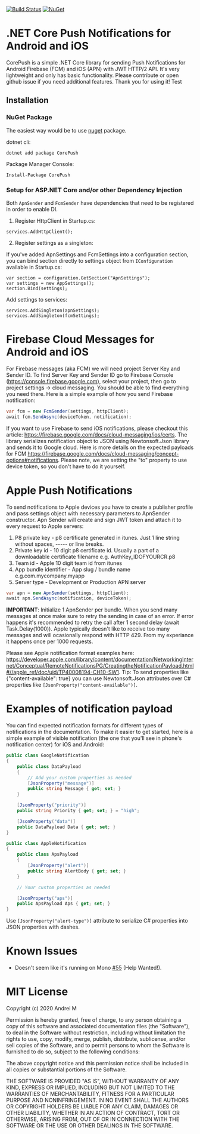 [![Build Status](https://travis-ci.org/andrei-m-code/net-core-push-notifications.svg?branch=master)](https://travis-ci.org/andrei-m-code/net-core-push-notifications) [![NuGet](https://img.shields.io/nuget/v/CorePush.svg)](https://www.nuget.org/packages/CorePush/)


# .NET Core Push Notifications for Android and iOS
CorePush is a simple .NET Core library for sending Push Notifications for Android Firebase (FCM) and iOS (APN) with JWT HTTP/2 API. It's very lightweight and only has basic functionality. Please contribute or open github issue if you need additional features. Thank you for using it!
Test

## Installation

### NuGet Package

The easiest way would be to use [nuget](https://www.nuget.org/packages/CorePush) package.

dotnet cli:
```
dotnet add package CorePush
```

Package Manager Console:
```
Install-Package CorePush
```

### Setup for ASP.NET Core and/or other Dependency Injection

Both `ApnSender` and `FcmSender` have dependencies that need to be registered in order to enable DI.

1. Register HttpClient in Startup.cs:

```
services.AddHttpClient();
```

2. Register settings as a singleton:

If you've added ApnSettings and FcmSettings into a configuration section, you can bind section directly to settings object from `IConfiguration` available in Startup.cs:

```
var section = configuration.GetSection("ApnSettings");
var settings = new AppSettings();
section.Bind(settings);
```

Add settings to services:
```
services.AddSingleton(apnSettings);
services.AddSingleton(fcmSettings);
```

# Firebase Cloud Messages for Android and iOS

For Firebase messages (aka FCM) we will need project Server Key and Sender ID. To find Server Key and Sender ID go to Firebase Console (https://console.firebase.google.com), select your project, then go to project settings -> cloud messaging. You should be able to find everything you need there. Here is a simple example of how you send Firebase notification:

```csharp
var fcm = new FcmSender(settings, httpClient);
await fcm.SendAsync(deviceToken, notification);
```
If you want to use Firebase to send iOS notifications, please checkout this article: https://firebase.google.com/docs/cloud-messaging/ios/certs.
The library serializes notification object to JSON using Newtonsoft.Json library and sends it to Google cloud. Here is more details on the expected payloads for FCM https://firebase.google.com/docs/cloud-messaging/concept-options#notifications. Please note, we are setting the "to" property to use device token, so you don't have to do it yourself.

# Apple Push Notifications

To send notifications to Apple devices you have to create a publisher profile and pass settings object with necessary parameters to ApnSender constructor. Apn Sender will create and sign JWT token and attach it to every request to Apple servers:
1. P8 private key - p8 certificate generated in itunes. Just 1 line string without spaces, ----- or line breaks.
2. Private key id - 10 digit p8 certificate id. Usually a part of a downloadable certificate filename e.g. AuthKey_IDOFYOURCR.p8</param>
3. Team id - Apple 10 digit team id from itunes
4. App bundle identifier - App slug / bundle name e.g.com.mycompany.myapp
5. Server type - Development or Production APN server

```csharp
var apn = new ApnSender(settings, httpClient);
await apn.SendAsync(notification, deviceToken);
```
**IMPORTANT**: Initialize 1 ApnSender per bundle. When you send many messages at once make sure to retry the sending in case of an error. If error happens it's recommended to retry the call after 1 second delay (await Task.Delay(1000)). Apple typically doesn't like to receive too many messages and will ocasionally respond with HTTP 429. From my experiance it happens once per 1000 requests.

Please see Apple notification format examples here: https://developer.apple.com/library/content/documentation/NetworkingInternet/Conceptual/RemoteNotificationsPG/CreatingtheNotificationPayload.html#//apple_ref/doc/uid/TP40008194-CH10-SW1.
Tip: To send properties like {"content-available": true} you can use Newtonsoft.Json attributes over C# properties like `[JsonProperty("content-available")]`.

# Examples of notification payload
You can find expected notification formats for different types of notifications in the documentation. To make it easier to get started, here is a simple example of visible notification (the one that you'll see in phone's notification center) for iOS and Android:

```csharp
public class GoogleNotification
{
    public class DataPayload
    {
        // Add your custom properties as needed
        [JsonProperty("message")]
        public string Message { get; set; }
    }

    [JsonProperty("priority")]
    public string Priority { get; set; } = "high";

    [JsonProperty("data")]
    public DataPayload Data { get; set; }
}

public class AppleNotification
{
    public class ApsPayload
    {
        [JsonProperty("alert")]
        public string AlertBody { get; set; }
    }

    // Your custom properties as needed

    [JsonProperty("aps")]
    public ApsPayload Aps { get; set; }
}
```
Use `[JsonProperty("alert-type")]` attribute to serialize C# properties into JSON properties with dashes.

# Known Issues

* Doesn't seem like it's running on Mono [#55](https://github.com/andrei-m-code/net-core-push-notifications/issues/55) (Help Wanted!).

# MIT License

Copyright (c) 2020 Andrei M

Permission is hereby granted, free of charge, to any person obtaining a copy of this software and associated documentation files (the "Software"), to deal in the Software without restriction, including without limitation the rights to use, copy, modify, merge, publish, distribute, sublicense, and/or sell copies of the Software, and to permit persons to whom the Software is furnished to do so, subject to the following conditions:

The above copyright notice and this permission notice shall be included in all copies or substantial portions of the Software.

THE SOFTWARE IS PROVIDED "AS IS", WITHOUT WARRANTY OF ANY KIND, EXPRESS OR IMPLIED, INCLUDING BUT NOT LIMITED TO THE WARRANTIES OF MERCHANTABILITY, FITNESS FOR A PARTICULAR PURPOSE AND NONINFRINGEMENT. IN NO EVENT SHALL THE AUTHORS OR COPYRIGHT HOLDERS BE LIABLE FOR ANY CLAIM, DAMAGES OR OTHER LIABILITY, WHETHER IN AN ACTION OF CONTRACT, TORT OR OTHERWISE, ARISING FROM, OUT OF OR IN CONNECTION WITH THE SOFTWARE OR THE USE OR OTHER DEALINGS IN THE SOFTWARE.

